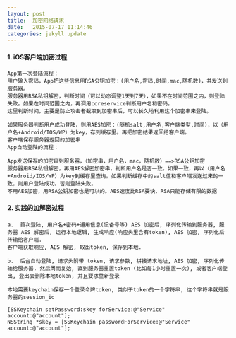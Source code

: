```yaml
---
layout: post
title:  加密网络请求
date:   2015-07-17 11:14:46
categories: jekyll update
---
```


#### 1. iOS客户端加密过程

	App第一次登陆流程：
	用户输入密码，App把这些信息用RSA公钥加密：(用户名,密码,时间,mac,随机数)，并发送到服务器。 
	服务器用RSA私钥解密，判断时间（可以动态调整1天到7天），如果不在时间范围之内，则登陆失败。如果在时间范围之内，再调用coreservice判断用户名和密码。 
	这里判断时间，主要是防止攻击者截取到加密串后，可以长久地利用这个加密串来登陆。 

	如果服务器判断用户成功登陆，则用AES加密：(随机salt,用户名,客户端类型,时间)，以（用户名+Android/IOS/WP）为key，存到缓存里。再把加密结果返回给客户端。 
	客户端保存服务器返回的加密串 
	App自动登陆的流程：

	App发送保存的加密串到服务器，（加密串，用户名，mac，随机数）==>RSA公钥加密 
	服务器用RSA私钥解密，再用AES解密加密串，判断用户名是否一致。如果一致，再以（用户名+Android/IOS/WP）为key到缓存里查询。如果判断缓存中的salt值和客户端发送过来的一致，则用户登陆成功。否则登陆失败。 
	不用AES加密，用RSA公钥加密也是可以的。AES速度比RSA要快，RSA只能存储有限的数据


#### 2. 实践的加解密过程

	a.  首次登陆, 用户名+密码+通用信息(设备号等) AES 加密后, 序列化传输到服务器, 服务器 AES 解密后, 运行本地逻辑, 生成响应(响应头里含有token), AES 加密, 序列化后传输给客户端.
	客户端获取响应, AES 解密, 取出token, 保存到本地.

	b.  后台自动登陆, 请求头附带 token, 请求参数, 拼接请求地址, AES 加密, 序列化传输给服务器. 然后周而复始, 直到服务器重置token (比如每1小时重置一次), 或者客户端登出, 登出会删除本地token, 并且要求重新登录

	本地需要keychain保存一个登录令牌token, 类似于token的一个字符串, 这个字符串就是服务器的session_id

	[SSKeychain setPassword:skey forService:@"Service" account:@"account"];
	NSString *skey = [SSKeychain passwordForService:@"Service" account:@"account"];


[jekyll]:      http://jekyllrb.com
[jekyll-gh]:   https://github.com/jekyll/jekyll
[jekyll-help]: https://github.com/jekyll/jekyll-help